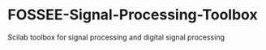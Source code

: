# FOSSEE-Signal-Processing-Toolbox
Scilab toolbox for signal processing and digital signal processing
